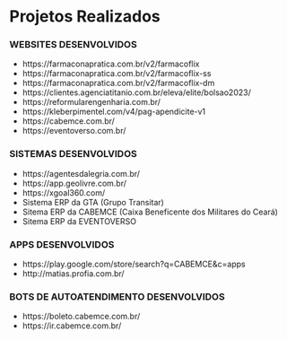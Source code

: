 <!DOCTYPE html>
<html lang="pt-BR">

<body>

<h1>Projetos Realizados</h1>

<h3>WEBSITES DESENVOLVIDOS</h3>

<ul>
<li>https://farmaconapratica.com.br/v2/farmacoflix</li>
<li>https://farmaconapratica.com.br/v2/farmacoflix-ss</li>
<li>https://farmaconapratica.com.br/v2/farmacoflix-dm</li>
<li>https://clientes.agenciatitanio.com.br/eleva/elite/bolsao2023/</li>
<li>https://reformularengenharia.com.br/</li>
<li>https://kleberpimentel.com/v4/pag-apendicite-v1</li>
<li>https://cabemce.com.br/</li>
<li>https://eventoverso.com.br/</li>
</ul>

<h3>SISTEMAS DESENVOLVIDOS</h3>
<ul>
<li>https://agentesdalegria.com.br/</li>
<li>https://app.geolivre.com.br/</li>
<li>https://xgoal360.com/</li>
<li>Sistema ERP da GTA (Grupo Transitar)</li>
<li>Sitema ERP da CABEMCE (Caixa Beneficente dos Militares do Ceará)</li>
<li>Sitema ERP da EVENTOVERSO</li>
</ul>  
  
  
<h3>APPS DESENVOLVIDOS</h3>

<ul>
<li>https://play.google.com/store/search?q=CABEMCE&c=apps</li>
<li>http://matias.profia.com.br/</li>
</ul>

<h3>BOTS DE AUTOATENDIMENTO DESENVOLVIDOS </h3>

<ul>
<li>https://boleto.cabemce.com.br/</li>
<li>https://ir.cabemce.com.br/</li>
</ul>

</body>

</html>
